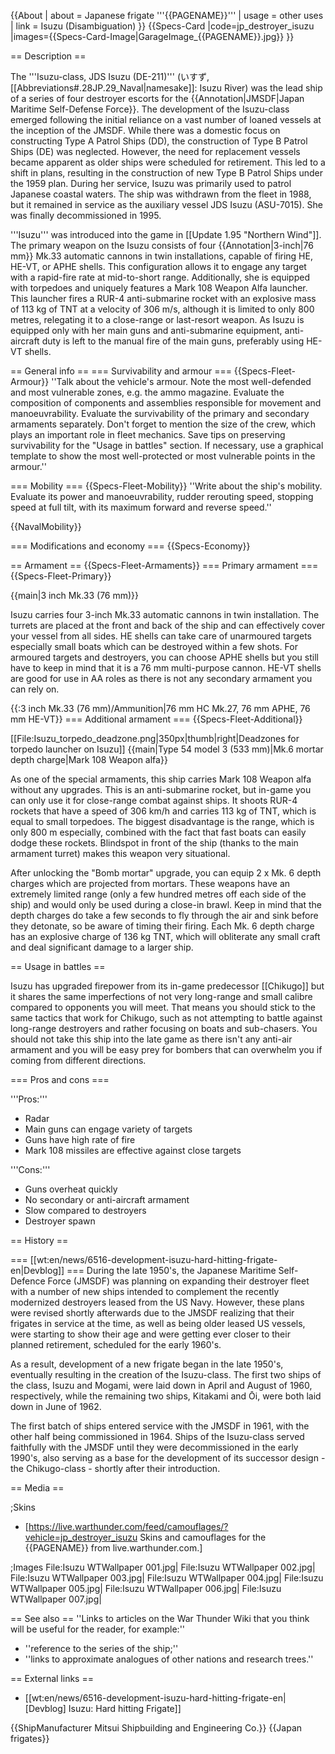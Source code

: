 {{About
| about = Japanese frigate '''{{PAGENAME}}'''
| usage = other uses
| link = Isuzu (Disambiguation)
}}
{{Specs-Card
|code=jp_destroyer_isuzu
|images={{Specs-Card-Image|GarageImage_{{PAGENAME}}.jpg}}
}}

== Description ==
<!-- ''In the first part of the description, cover the history of the ship's creation and military application. In the second part, tell the reader about using this ship in the game. Add a screenshot: if a beginner player has a hard time remembering vehicles by name, a picture will help them identify the ship in question.'' -->
The '''Isuzu-class, JDS Isuzu (DE-211)''' (いすず, [[Abbreviations#.28JP.29_Naval|namesake]]: Isuzu River) was the lead ship of a series of four destroyer escorts for the {{Annotation|JMSDF|Japan Maritime Self-Defense Force}}. The development of the Isuzu-class emerged following the initial reliance on a vast number of loaned vessels at the inception of the JMSDF. While there was a domestic focus on constructing Type A Patrol Ships (DD), the construction of Type B Patrol Ships (DE) was neglected. However, the need for replacement vessels became apparent as older ships were scheduled for retirement. This led to a shift in plans, resulting in the construction of new Type B Patrol Ships under the 1959 plan. During her service, Isuzu was primarily used to patrol Japanese coastal waters. The ship was withdrawn from the fleet in 1988, but it remained in service as the auxiliary vessel JDS Isuzu (ASU-7015). She was finally decommissioned in 1995.

'''Isuzu''' was introduced into the game in [[Update 1.95 "Northern Wind"]]. The primary weapon on the Isuzu consists of four {{Annotation|3-inch|76 mm}} Mk.33 automatic cannons in twin installations, capable of firing HE, HE-VT, or APHE shells. This configuration allows it to engage any target with a rapid-fire rate at mid-to-short range. Additionally, she is equipped with torpedoes and uniquely features a Mark 108 Weapon Alfa launcher. This launcher fires a RUR-4 anti-submarine rocket with an explosive mass of 113 kg of TNT at a velocity of 306 m/s, although it is limited to only 800 metres, relegating it to a close-range or last-resort weapon. As Isuzu is equipped only with her main guns and anti-submarine equipment, anti-aircraft duty is left to the manual fire of the main guns, preferably using HE-VT shells.

== General info ==
=== Survivability and armour ===
{{Specs-Fleet-Armour}}
''Talk about the vehicle's armour. Note the most well-defended and most vulnerable zones, e.g. the ammo magazine. Evaluate the composition of components and assemblies responsible for movement and manoeuvrability. Evaluate the survivability of the primary and secondary armaments separately. Don't forget to mention the size of the crew, which plays an important role in fleet mechanics. Save tips on preserving survivability for the "Usage in battles" section. If necessary, use a graphical template to show the most well-protected or most vulnerable points in the armour.''

=== Mobility ===
{{Specs-Fleet-Mobility}}
''Write about the ship's mobility. Evaluate its power and manoeuvrability, rudder rerouting speed, stopping speed at full tilt, with its maximum forward and reverse speed.''

{{NavalMobility}}

=== Modifications and economy ===
{{Specs-Economy}}

== Armament ==
{{Specs-Fleet-Armaments}}
=== Primary armament ===
{{Specs-Fleet-Primary}}
<!-- ''Provide information about the characteristics of the primary armament. Evaluate their efficacy in battle based on their reload speed, ballistics and the capacity of their shells. Add a link to the main article about the weapon: <code><nowiki>{{main|Weapon name (calibre)}}</nowiki></code>. Broadly describe the ammunition available for the primary armament, and provide recommendations on how to use it and which ammunition to choose.'' -->
{{main|3 inch Mk.33 (76 mm)}}

Isuzu carries four 3-inch Mk.33 automatic cannons in twin installation. The turrets are placed at the front and back of the ship and can effectively cover your vessel from all sides. HE shells can take care of unarmoured targets especially small boats which can be destroyed within a few shots. For armoured targets and destroyers, you can choose APHE shells but you still have to keep in mind that it is a 76 mm multi-purpose cannon. HE-VT shells are good for use in AA roles as there is not any secondary armament you can rely on.

{{:3 inch Mk.33 (76 mm)/Ammunition|76 mm HC Mk.27, 76 mm APHE, 76 mm HE-VT}}
=== Additional armament ===
{{Specs-Fleet-Additional}}
<!-- ''Describe the available additional armaments of the ship: depth charges, mines, torpedoes. Talk about their positions, available ammunition and launch features such as dead zones of torpedoes. If there is no additional armament, remove this section.'' -->
[[File:Isuzu_torpedo_deadzone.png|350px|thumb|right|Deadzones for torpedo launcher on Isuzu]]
{{main|Type 54 model 3 (533 mm)|Mk.6 mortar depth charge|Mark 108 Weapon alfa}}

As one of the special armaments, this ship carries Mark 108 Weapon alfa without any upgrades. This is an anti-submarine rocket, but in-game you can only use it for close-range combat against ships. It shoots RUR-4 rockets that have a speed of 306 km/h and carries 113 kg of TNT, which is equal to small torpedoes. The biggest disadvantage is the range, which is only 800 m especially, combined with the fact that fast boats can easily dodge these rockets. Blindspot in front of the ship (thanks to the main armament turret) makes this weapon very situational.

After unlocking the "Bomb mortar" upgrade, you can equip 2 x Mk. 6 depth charges which are projected from mortars. These weapons have an extremely limited range (only a few hundred metres off each side of the ship) and would only be used during a close-in brawl. Keep in mind that the depth charges do take a few seconds to fly through the air and sink before they detonate, so be aware of timing their firing. Each Mk. 6 depth charge has an explosive charge of 136 kg TNT, which will obliterate any small craft and deal significant damage to a larger ship.

== Usage in battles ==
<!-- ''Describe the technique of using this ship, the characteristics of her use in a team and tips on strategy. Abstain from writing an entire guide – don't try to provide a single point of view, but give the reader food for thought. Talk about the most dangerous opponents for this vehicle and provide recommendations on fighting them. If necessary, note the specifics of playing with this vehicle in various modes (AB, RB, SB).'' -->
Isuzu has upgraded firepower from its in-game predecessor [[Chikugo]] but it shares the same imperfections of not very long-range and small calibre compared to opponents you will meet. That means you should stick to the same tactics that work for Chikugo, such as not attempting to battle against long-range destroyers and rather focusing on boats and sub-chasers. You should not take this ship into the late game as there isn't any anti-air armament and you will be easy prey for bombers that can overwhelm you if coming from different directions.

=== Pros and cons ===
<!-- ''Summarise and briefly evaluate the vehicle in terms of its characteristics and combat effectiveness. Mark its pros and cons in the bulleted list. Try not to use more than 6 points for each of the characteristics. Avoid using categorical definitions such as "bad", "good" and the like - use substitutions with softer forms such as "inadequate" and "effective".'' -->

'''Pros:'''

* Radar
* Main guns can engage variety of targets
* Guns have high rate of fire
* Mark 108 missiles are effective against close targets

'''Cons:'''

* Guns overheat quickly
* No secondary or anti-aircraft armament
* Slow compared to destroyers
* Destroyer spawn

== History ==
<!-- ''Describe the history of the creation and combat usage of the ship in more detail than in the introduction. If the historical reference turns out to be too long, take it to a separate article, taking a link to the article about the ship and adding a block "/History" (example: <nowiki>https://wiki.warthunder.com/(Ship-name)/History</nowiki>) and add a link to it here using the <code>main</code> template. Be sure to reference text and sources by using <code><nowiki><ref></ref></nowiki></code>, as well as adding them at the end of the article with <code><nowiki><references /></nowiki></code>. This section may also include the ship's dev blog entry (if applicable) and the in-game encyclopedia description (under <code><nowiki>=== In-game description ===</nowiki></code>, also if applicable).'' -->

=== [[wt:en/news/6516-development-isuzu-hard-hitting-frigate-en|Devblog]] ===
During the late 1950's, the Japanese Maritime Self-Defence Force (JMSDF) was planning on expanding their destroyer fleet with a number of new ships intended to complement the recently modernized destroyers leased from the US Navy. However, these plans were revised shortly afterwards due to the JMSDF realizing that their frigates in service at the time, as well as being older leased US vessels, were starting to show their age and were getting ever closer to their planned retirement, scheduled for the early 1960's.

As a result, development of a new frigate began in the late 1950's, eventually resulting in the creation of the Isuzu-class. The first two ships of the class, Isuzu and Mogami, were laid down in April and August of 1960, respectively, while the remaining two ships, Kitakami and Ōi, were both laid down in June of 1962.

The first batch of ships entered service with the JMSDF in 1961, with the other half being commissioned in 1964. Ships of the Isuzu-class served faithfully with the JMSDF until they were decommissioned in the early 1990's, also serving as a base for the development of its successor design - the Chikugo-class - shortly after their introduction.

== Media ==
<!-- ''Excellent additions to the article would be video guides, screenshots from the game, and photos.'' -->

;Skins
* [https://live.warthunder.com/feed/camouflages/?vehicle=jp_destroyer_isuzu Skins and camouflages for the {{PAGENAME}} from live.warthunder.com.]

;Images
<gallery mode="packed-hover" heights="150">
File:Isuzu WTWallpaper 001.jpg|
File:Isuzu WTWallpaper 002.jpg|
File:Isuzu WTWallpaper 003.jpg|
File:Isuzu WTWallpaper 004.jpg|
File:Isuzu WTWallpaper 005.jpg|
File:Isuzu WTWallpaper 006.jpg|
File:Isuzu WTWallpaper 007.jpg|
</gallery>

== See also ==
''Links to articles on the War Thunder Wiki that you think will be useful for the reader, for example:''
* ''reference to the series of the ship;''
* ''links to approximate analogues of other nations and research trees.''

== External links ==
<!-- ''Paste links to sources and external resources, such as:''
* ''topic on the official game forum;''
* ''other literature.'' -->

* [[wt:en/news/6516-development-isuzu-hard-hitting-frigate-en|[Devblog] Isuzu: Hard hitting Frigate]]

{{ShipManufacturer Mitsui Shipbuilding and Engineering Co.}}
{{Japan frigates}}